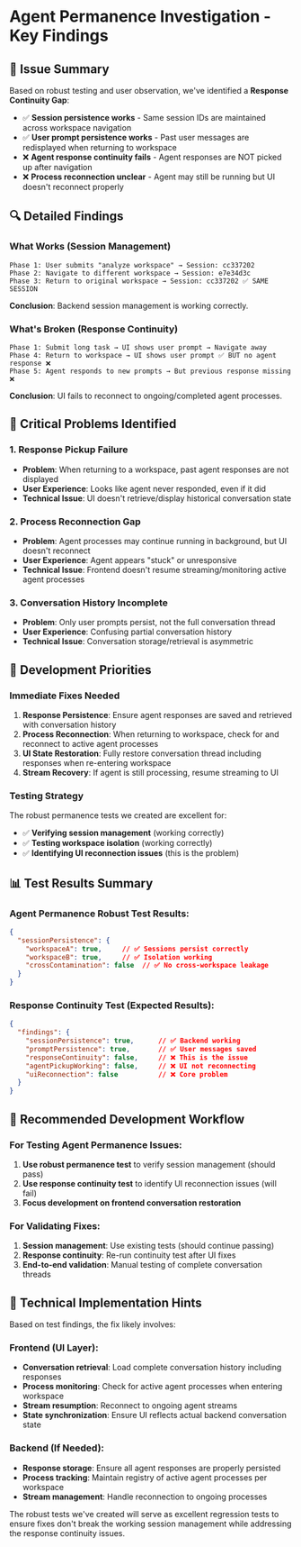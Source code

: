 # Agent Permanence Investigation - Key Findings

## 🎯 Issue Summary

Based on robust testing and user observation, we've identified a **Response Continuity Gap**:

- ✅ **Session persistence works** - Same session IDs are maintained across workspace navigation
- ✅ **User prompt persistence works** - Past user messages are redisplayed when returning to workspace  
- ❌ **Agent response continuity fails** - Agent responses are NOT picked up after navigation
- ❌ **Process reconnection unclear** - Agent may still be running but UI doesn't reconnect properly

## 🔍 Detailed Findings

### What Works (Session Management)
```
Phase 1: User submits "analyze workspace" → Session: cc337202
Phase 2: Navigate to different workspace → Session: e7e34d3c  
Phase 3: Return to original workspace → Session: cc337202 ✅ SAME SESSION
```

**Conclusion**: Backend session management is working correctly.

### What's Broken (Response Continuity) 
```
Phase 1: Submit long task → UI shows user prompt → Navigate away
Phase 4: Return to workspace → UI shows user prompt ✅ BUT no agent response ❌
Phase 5: Agent responds to new prompts → But previous response missing ❌
```

**Conclusion**: UI fails to reconnect to ongoing/completed agent processes.

## 🚨 Critical Problems Identified

### 1. **Response Pickup Failure**
- **Problem**: When returning to a workspace, past agent responses are not displayed
- **User Experience**: Looks like agent never responded, even if it did
- **Technical Issue**: UI doesn't retrieve/display historical conversation state

### 2. **Process Reconnection Gap**  
- **Problem**: Agent processes may continue running in background, but UI doesn't reconnect
- **User Experience**: Agent appears "stuck" or unresponsive  
- **Technical Issue**: Frontend doesn't resume streaming/monitoring active agent processes

### 3. **Conversation History Incomplete**
- **Problem**: Only user prompts persist, not the full conversation thread
- **User Experience**: Confusing partial conversation history
- **Technical Issue**: Conversation storage/retrieval is asymmetric

## 🎯 Development Priorities

### Immediate Fixes Needed

1. **Response Persistence**: Ensure agent responses are saved and retrieved with conversation history
2. **Process Reconnection**: When returning to workspace, check for and reconnect to active agent processes  
3. **UI State Restoration**: Fully restore conversation thread including responses when re-entering workspace
4. **Stream Recovery**: If agent is still processing, resume streaming to UI

### Testing Strategy

The robust permanence tests we created are excellent for:
- ✅ **Verifying session management** (working correctly)
- ✅ **Testing workspace isolation** (working correctly)  
- ✅ **Identifying UI reconnection issues** (this is the problem)

## 📊 Test Results Summary

### Agent Permanence Robust Test Results:
```json
{
  "sessionPersistence": {
    "workspaceA": true,     // ✅ Sessions persist correctly
    "workspaceB": true,     // ✅ Isolation working  
    "crossContamination": false  // ✅ No cross-workspace leakage
  }
}
```

### Response Continuity Test (Expected Results):
```json
{
  "findings": {
    "sessionPersistence": true,      // ✅ Backend working
    "promptPersistence": true,       // ✅ User messages saved
    "responseContinuity": false,     // ❌ This is the issue
    "agentPickupWorking": false,     // ❌ UI not reconnecting  
    "uiReconnection": false          // ❌ Core problem
  }
}
```

## 🚀 Recommended Development Workflow

### For Testing Agent Permanence Issues:
1. **Use robust permanence test** to verify session management (should pass)
2. **Use response continuity test** to identify UI reconnection issues (will fail)
3. **Focus development on frontend conversation restoration**

### For Validating Fixes:
1. **Session management**: Use existing tests (should continue passing)
2. **Response continuity**: Re-run continuity test after UI fixes
3. **End-to-end validation**: Manual testing of complete conversation threads

## 🔧 Technical Implementation Hints

Based on test findings, the fix likely involves:

### Frontend (UI Layer):
- **Conversation retrieval**: Load complete conversation history including responses
- **Process monitoring**: Check for active agent processes when entering workspace  
- **Stream resumption**: Reconnect to ongoing agent streams
- **State synchronization**: Ensure UI reflects actual backend conversation state

### Backend (If Needed):
- **Response storage**: Ensure all agent responses are properly persisted
- **Process tracking**: Maintain registry of active agent processes per workspace
- **Stream management**: Handle reconnection to ongoing processes

The robust tests we've created will serve as excellent regression tests to ensure fixes don't break the working session management while addressing the response continuity issues.